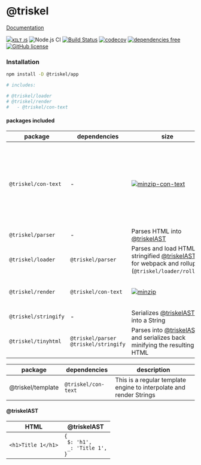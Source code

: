 
# @triskel

[Documentation](https://kiltjs.github.io/triskel/)

[![ᴋɪʟᴛ ᴊs](https://kiltjs.github.io/assets/images/badge-kiltjs.svg)](https://github.com/kiltjs)
![Node.js CI](https://github.com/kiltjs/triskel/workflows/Node.js%20CI/badge.svg?branch=master)
[![Build Status](https://cloud.drone.io/api/badges/kiltjs/triskel/status.svg)](https://cloud.drone.io/kiltjs/triskel)
[![codecov](https://codecov.io/gh/kiltjs/triskel/branch/master/graph/badge.svg)](https://codecov.io/gh/kiltjs/triskel)
[![dependencies free](https://kiltjs.github.io/assets/images/badge-dependencies-free.svg)](https://www.npmjs.com/package/@kilt/triskel)
[![GitHub license](https://kiltjs.github.io/assets/images/badge-license-mit.svg)](LICENSE)

### Installation

``` sh
npm install -D @triskel/app

# includes:

# @triskel/loader
# @triskel/render
#   - @triskel/con-text
```

#### packages included

| package | dependencies | size | description |
| -- | -- | -- | -- |  
| `@triskel/con-text` | - | [![minzip-con-text]](https://bundlephobia.com/result?p=@triskel/con-text) | Provides tools for eval and interpolate text and also pipe evaluated expressions across shared filters |
| `@triskel/parser` | - | Parses HTML into [@triskelAST] |
| `@triskel/loader` | `@triskel/parser` | Parses and load HTML as stringified [@triskelAST] for webpack and rollup (`@triskel/loader/rollup`) |
| `@triskel/render` | `@triskel/con-text` | [![minzip](https://badgen.net/bundlephobia/minzip/@triskel/app)](https://bundlephobia.com/result?p=@triskel/app) | Renders [@triskelAST] into the DOM |
| `@triskel/stringify` | - | Serializes [@triskelAST] into a String |
| `@triskel/tinyhtml` | `@triskel/parser`<br>`@triskel/stringify` | Parses into [@triskelAST] and serializes back minifying the resulting HTML |

| package | dependencies | description |
| -- | -- | -- |
| @triskel/template | `@triskel/con-text` | This is a regular template engine to interpolate and render Strings |


#### @triskelAST

| HTML | @triskelAST |
| -- | -- |
| `<h1>Title 1</h1>` | <code>{<br>&nbsp;$: 'h1',<br>&nbsp;_: 'Title 1',<br>} </code> |



[@triskelAST]: #@triskelAST

[minzip-con-text]: https://badgen.net/bundlephobia/minzip/@triskel/con-text
